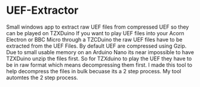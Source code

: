 # UEF-Extractor
Small windows app to extract raw UEF files from compressed UEF so they can be played on TZXDuino
If you want to play UEF files into your Acorn Electron or BBC Micro through a TZCDuino the raw UEF files have to be extracted from the UEF Files.
By default UEF are compressed using Gzip. Due to small usable memory on an Arduino Nano its near impossible to have TZXDuino unzip the files first.
So for TZXduino to play the UEF they have to be in raw format which means decompressing them first.
I made this tool to help decompress the files in bulk becuase its a 2 step process.
My tool automtes the 2 step process.
